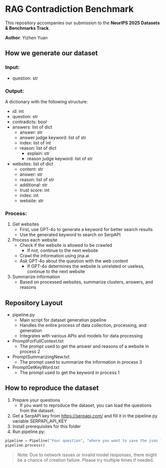 # RAG Contradiction Benchmark
This repository accompanies our submission to the **NeurIPS 2025 Datasets & Benchmarks Track**.

**Author**: Yizhen Yuan

## How we generate our dataset
### Input: 
- question: str

### Output: 
A dictionary with the following structure:
- id: int
- question: str
- contradicts: bool    
- answers: list of dict
    - answer: str
    - answer judge keyword: list of str
    - index: list of int
    - reason: list of dict
        - explain: str
        - reason judge keyword: list of str
- websites: list of dict
    - content: str
    - answer: str
    - reason: list of str
    - additional: str
    - trust score: int
    - index: int
    - website: str

### Process:
1. Get websites
    - First, use GPT-4o to generate a keyword for better search results
    - Use the generated keyword to search on SerpAPI
2. Process each website
    - Check if the website is allowed to be crawled
        - If not, continue to the next website
    - Crawl the information using jina.ai
    - Ask GPT-4o about the question with the web content
        - If GPT-4o determines the website is unrelated or useless, continue to the next website
3. Summarize information
    - Based on processed websites, summarize clusters, answers, and reasons

## Repository Layout

- pipeline.py
    - Main script for dataset generation pipeline
    - Handles the entire process of data collection, processing, and generation
    - Integrates with various APIs and models for data processing
- PromptForFullContext.txt
    - The prompt used to get the answer and reasons of a website in process 2
- PromptSummarizingNew.txt
    - The prompt used to summarize the information in process 3
- PromptGetKeyWord.txt
    - The prompt used to get the keyword in process 1

## How to reproduce the dataset
1. Prepare your questions
    - If you want to reproduce the dataset, you can load the questions from the dataset.
2. Get a SerpAPI key from https://serpapi.com/ and fill it in the pipeline.py variable SERPAPI_API_KEY
3. Install prerequisites for this folder
4. Run pipeline.py:
```python
pipeline = Pipeline("Your question", "where you want to save the json file")
pipeline.process()
```
> Note: Due to network issues or invalid model responses, there might be a chance of creation failure. Please try multiple times if needed.